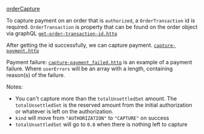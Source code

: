 [orderCapture](https://shopify.dev/api/admin-graphql/2022-07/mutations/orderCapture)

To capture payment on an order that is `authorized`, a `OrderTransaction` id is required. `OrderTransaction` is property that can be found on the order object via graphQL
[`get-order-transaction-id.http`](./get-order-transaction-id.http)

After getting the id successfully, we can capture payment. [`capture-payment.http`](./capture-payment.http)

Payment failure:
[`capture-payment_failed.http`](./capture-payment_failed.http) is an example of a payment failure.
Where `userErrors` will be an array with a length, containing reason(s) of the failure.

Notes:

- You can't capture more than the `totalUnsettledSet` amount. The `totalUnsettledSet` is the reserved amount from the initial authorization or whatever is left on the authorization. 
- `kind` will move from `"AUTHORIZATION"` to `"CAPTURE"` on success
- `totalUnsettledSet` will go to `0.0` when there is nothing left to capture
